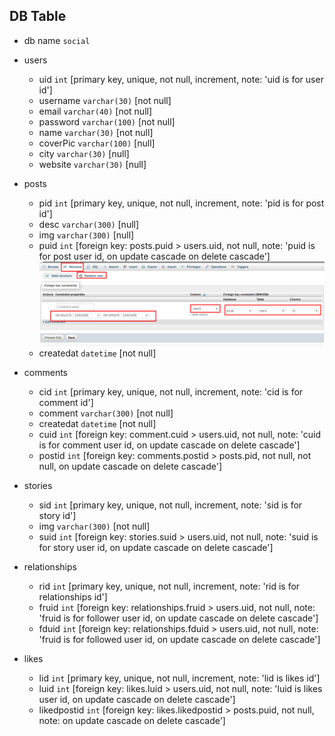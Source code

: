 ## DB Table

* db name `social`

* users
    * uid `int` [primary key, unique, not null, increment, note: 'uid is for user id']
    * username `varchar(30)` [not null]
    * email `varchar(40)` [not null]
    * password `varchar(100)` [not null]
    * name `varchar(30)` [not null]
    * coverPic `varchar(100)` [null]
    * city `varchar(30)` [null]
    * website `varchar(30)` [null]

* posts
    * pid `int` [primary key, unique, not null, increment, note: 'pid is for post id']
    * desc `varchar(300)` [null]
    * img `varchar(300)` [null]
    * puid `int` [foreign key: posts.puid > users.uid, not null, note: 'puid is for post user id, on update cascade on delete cascade'] ![Image](../img/foreign_key_posts.png)
    * createdat `datetime` [not null]

* comments
    * cid `int` [primary key, unique, not null, increment, note: 'cid is for comment id']
    * comment `varchar(300)` [not null]
    * createdat `datetime` [not null]
    * cuid `int` [foreign key: comment.cuid > users.uid, not null, note: 'cuid is for comment user id, on update cascade on delete cascade']
    * postid `int` [foreign key: comments.postid > posts.pid, not null, not null, on update cascade on delete cascade']

* stories 
    * sid `int` [primary key, unique, not null, increment, note: 'sid is for story id']
    * img `varchar(300)` [not null]
    * suid `int` [foreign key: stories.suid > users.uid, not null, note: 'suid is for story user id, on update cascade on delete cascade']

* relationships
    * rid `int` [primary key, unique, not null, increment, note: 'rid is for relationships id']
    * fruid `int` [foreign key: relationships.fruid > users.uid, not null, note: 'fruid is for follower user id, on update cascade on delete cascade']
    * fduid `int` [foreign key: relationships.fduid > users.uid, not null, note: 'fruid is for followed user id, on update cascade on delete cascade']

* likes 
    * lid `int` [primary key, unique, not null, increment, note: 'lid is likes id']
    * luid `int` [foreign key: likes.luid > users.uid, not null, note: 'luid is likes user id, on update cascade on delete cascade']
    * likedpostid `int` [foreign key: likes.likedpostid > posts.puid, not null, note: on update cascade on delete cascade']